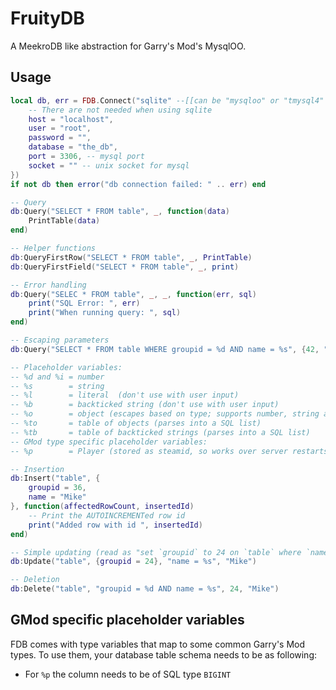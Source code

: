 FruityDB
========

A MeekroDB like abstraction for Garry's Mod's MysqlOO.

## Usage

```lua
local db, err = FDB.Connect("sqlite" --[[can be "mysqloo" or "tmysql4" also]], {
    -- There are not needed when using sqlite
    host = "localhost",
    user = "root",
    password = "",
    database = "the_db",
    port = 3306, -- mysql port
    socket = "" -- unix socket for mysql
})
if not db then error("db connection failed: " .. err) end

-- Query
db:Query("SELECT * FROM table", _, function(data)
    PrintTable(data)
end)

-- Helper functions
db:QueryFirstRow("SELECT * FROM table", _, PrintTable)
db:QueryFirstField("SELECT * FROM table", _, print)

-- Error handling
db:Query("SELEC * FROM table", _, _, function(err, sql)
    print("SQL Error: ", err)
    print("When running query: ", sql)
end)

-- Escaping parameters
db:Query("SELECT * FROM table WHERE groupid = %d AND name = %s", {42, "John"})

-- Placeholder variables:
-- %d and %i = number
-- %s        = string
-- %l        = literal  (don't use with user input)
-- %b        = backticked string (don't use with user input)
-- %o        = object (escapes based on type; supports number, string and table)
-- %to       = table of objects (parses into a SQL list)
-- %tb       = table of backticked strings (parses into a SQL list)
-- GMod type specific placeholder variables:
-- %p        = Player (stored as steamid, so works over server restarts)

-- Insertion
db:Insert("table", {
    groupid = 36,
    name = "Mike"
}, function(affectedRowCount, insertedId)
    -- Print the AUTOINCREMENTed row id
    print("Added row with id ", insertedId)
end)

-- Simple updating (read as "set `groupid` to 24 on `table` where `name` equals 'Mike'")
db:Update("table", {groupid = 24}, "name = %s", "Mike")

-- Deletion
db:Delete("table", "groupid = %d AND name = %s", 24, "Mike")

```

## GMod specific placeholder variables
FDB comes with type variables that map to some common Garry's Mod types. To use them, your database table schema needs to be as following:

- For ```%p``` the column needs to be of SQL type ```BIGINT```